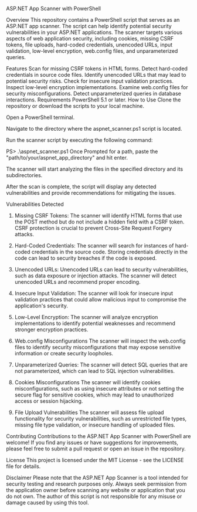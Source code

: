 ASP.NET App Scanner with PowerShell


Overview
This repository contains a PowerShell script that serves as an ASP.NET app scanner. The script can help identify potential security vulnerabilities in your ASP.NET applications. The scanner targets various aspects of web application security, including cookies, missing CSRF tokens, file uploads, hard-coded credentials, unencoded URLs, input validation, low-level encryption, web.config files, and unparameterized queries.

Features
Scan for missing CSRF tokens in HTML forms.
Detect hard-coded credentials in source code files.
Identify unencoded URLs that may lead to potential security risks.
Check for insecure input validation practices.
Inspect low-level encryption implementations.
Examine web.config files for security misconfigurations.
Detect unparameterized queries in database interactions.
Requirements
PowerShell 5.1 or later.
How to Use
Clone the repository or download the scripts to your local machine.

Open a PowerShell terminal.

Navigate to the directory where the aspnet_scanner.ps1 script is located.

Run the scanner script by executing the following command:

PS> .\aspnet_scanner.ps1 
Once Prompted for a path, paste the "path/to/your/aspnet_app_directory" and hit enter.

The scanner will start analyzing the files in the specified directory and its subdirectories.

After the scan is complete, the script will display any detected vulnerabilities and provide recommendations for mitigating the issues.

Vulnerabilities Detected
1. Missing CSRF Tokens:
The scanner will identify HTML forms that use the POST method but do not include a hidden field with a CSRF token. CSRF protection is crucial to prevent Cross-Site Request Forgery attacks.

2. Hard-Coded Credentials:
The scanner will search for instances of hard-coded credentials in the source code. Storing credentials directly in the code can lead to security breaches if the code is exposed.

3. Unencoded URLs:
Unencoded URLs can lead to security vulnerabilities, such as data exposure or injection attacks. The scanner will detect unencoded URLs and recommend proper encoding.

4. Insecure Input Validation:
The scanner will look for insecure input validation practices that could allow malicious input to compromise the application's security.

5. Low-Level Encryption:
The scanner will analyze encryption implementations to identify potential weaknesses and recommend stronger encryption practices.

6. Web.config Misconfigurations
The scanner will inspect the web.config files to identify security misconfigurations that may expose sensitive information or create security loopholes.

7. Unparameterized Queries:
The scanner will detect SQL queries that are not parameterized, which can lead to SQL injection vulnerabilities.

8. Cookies Misconfigurations
The scanner will identify cookies misconfigurations, such as using insecure attributes or not setting the secure flag for sensitive cookies, which may lead to unauthorized access or session hijacking.

9. File Upload Vulnerabilities
The scanner will assess file upload functionality for security vulnerabilities, such as unrestricted file types, missing file type validation, or insecure handling of uploaded files.

Contributing
Contributions to the ASP.NET App Scanner with PowerShell are welcome! If you find any issues or have suggestions for improvements, please feel free to submit a pull request or open an issue in the repository.

License
This project is licensed under the MIT License - see the LICENSE file for details.

Disclaimer
Please note that the ASP.NET App Scanner is a tool intended for security testing and research purposes only. Always seek permission from the application owner before scanning any website or application that you do not own. The author of this script is not responsible for any misuse or damage caused by using this tool.

